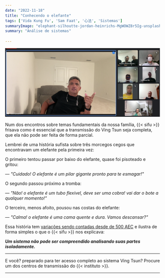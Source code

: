 ```yaml
---
date: "2022-11-18"
title: "Conhecendo o elefante"
tags: ['Vida Kung Fu', 'Sam Faat', '心法', 'Sistemas']
summaryImage: "elephant-silhoutte-jordan-heinrichs-MgWOWZ8r5Ig-unsplash.jpg"
summary: "Análise de sistemas"

---
```


![Encontros fundamentais do Ving Tsun: Transmissão](./si-fu-encontro-transmissao.png "Encontros fundamentais do Ving Tsun: Transmissão")

Num dos encontros sobre temas fundamentais da nossa família, {{< sifu >}} frisava como é essencial que a transmissão do Ving Tsun seja completa, que ela não pode ser feita de forma parcial.

Lembrei de uma história sufista sobre três morcegos cegos que encontravam um elefante pela primeira vez:

O primeiro tentou passar por baixo do elefante, quase foi pisoteado e gritou:

— *"Cuidado! O elefante é um pilar gigante pronto para te esmagar!"*

O segundo passou próximo a tromba:

— *"Não! o elefante é um tubo flexível, deve ser uma cobra! vai dar o bote a qualquer momento!"*

O terceiro, menos afoito, pousou nas costas do elefante:

— *"Calma! o elefante é uma cama quente e dura. Vamos descansar?"*

Essa história tem [variações sendo contadas desde de 500 AEC](https://pt.wikipedia.org/wiki/Os_Cegos_e_o_Elefante) e ilustra de forma simples o que o {{< sifu >}} nos explicava: 

***Um sistema não pode ser compreendido analisando suas partes isoladamente.***

***

E você? preparado para ter acesso completo ao sistema Ving Tsun? Procure um dos centros de transmissão do {{< instituto >}}.

***

